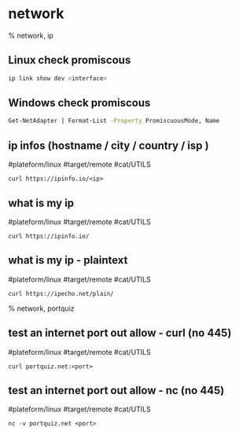 # network

% network, ip

## Linux check promiscous
```bash
ip link show dev <interface>
```

## Windows check promiscous
```bash
Get-NetAdapter | Format-List -Property PromiscuousMode, Name
```

## ip infos (hostname / city / country / isp )
#plateform/linux  #target/remote  #cat/UTILS  
```
curl https://ipinfo.io/<ip>
```

## what is my ip
#plateform/linux  #target/remote  #cat/UTILS  
```
curl https://ipinfo.io/
```

## what is my ip - plaintext
#plateform/linux  #target/remote  #cat/UTILS 
```
curl https://ipecho.net/plain/
```

% network, portquiz

## test an internet port out allow - curl (no 445)
#plateform/linux  #target/remote  #cat/UTILS 
```
curl portquiz.net:<port>
```

## test an internet port out allow - nc (no 445)
#plateform/linux  #target/remote  #cat/UTILS 
```
nc -v portquiz.net <port>
```
